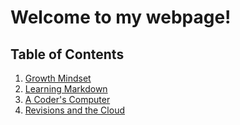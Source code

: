 
# Welcome to my webpage!

## Table of Contents 

1. [Growth Mindset](growth-mindset.md)
2. [Learning Markdown](learning-markdown.md)
3. [A Coder's Computer](a-coder's-computer.md) 
4. [Revisions and the Cloud](revisions-and-cloud.md) 

